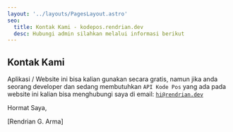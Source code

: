 ```yaml
---
layout: '../layouts/PagesLayout.astro'
seo:
  title: Kontak Kami - kodepos.rendrian.dev
  desc: Hubungi admin silahkan melalui informasi berikut
---
```


## Kontak Kami
Aplikasi /  Website ini bisa kalian gunakan secara gratis, namun jika anda seorang developer dan sedang membutuhkan `API Kode Pos` yang ada pada website ini kalian bisa menghubungi saya di email: [`hi@rendrian.dev`](mailto:hi@rendrian.dev)




Hormat Saya,

[Rendrian G. Arma]

